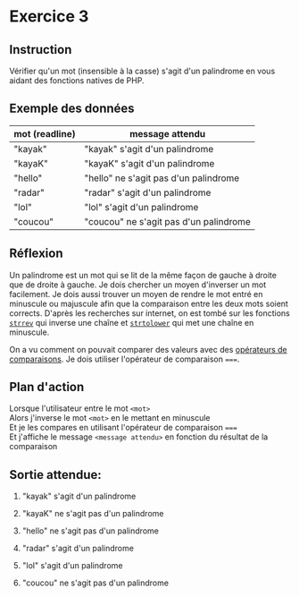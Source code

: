 # Exercice 3

## Instruction

Vérifier qu'un mot (insensible à la casse) s'agit d'un palindrome en vous aidant
des fonctions natives de PHP.

## Exemple des données

| mot (readline) | message attendu                        |
| -------------- | -------------------------------------- |
| "kayak"        | "kayak" s'agit d'un palindrome         |
| "kayaK"        | "kayaK" s'agit d'un palindrome         |
| "hello"        | "hello" ne s'agit pas d'un palindrome  |
| "radar"        | "radar" s'agit d'un palindrome         |
| "lol"          | "lol" s'agit d'un palindrome           |
| "coucou"       | "coucou" ne s'agit pas d'un palindrome |

## Réflexion

Un palindrome est un mot qui se lit de la même façon de gauche à droite que de
droite à gauche. Je dois chercher un moyen d'inverser un mot facilement. Je dois
aussi trouver un moyen de rendre le mot entré en minuscule ou majuscule afin que
la comparaison entre les deux mots soient corrects. D'après les recherches sur
internet, on est tombé sur les fonctions
[`strrev`](https://www.php.net/manual/fr/function.strrev.php) qui inverse une
chaîne et [`strtolower`](https://www.php.net/manual/fr/function.strtolower.php)
qui met une chaîne en minuscule.

On a vu comment on pouvait comparer des valeurs avec des [opérateurs de comparaisons](https://www.php.net/manual/fr/language.operators.comparison.php).
Je dois utiliser l'opérateur de comparaison `===`.

## Plan d'action

Lorsque l'utilisateur entre le mot `<mot>`  
Alors j'inverse le mot `<mot>` en le mettant en minuscule  
Et je les compares en utilisant l'opérateur de comparaison `===`  
Et j'affiche le message `<message attendu>` en fonction du résultat de la comparaison

## Sortie attendue:

1. "kayak" s'agit d'un palindrome

2. "kayaK" ne s'agit pas d'un palindrome

3. "hello" ne s'agit pas d'un palindrome

4. "radar" s'agit d'un palindrome

5. "lol" s'agit d'un palindrome

6. "coucou" ne s'agit pas d'un palindrome
